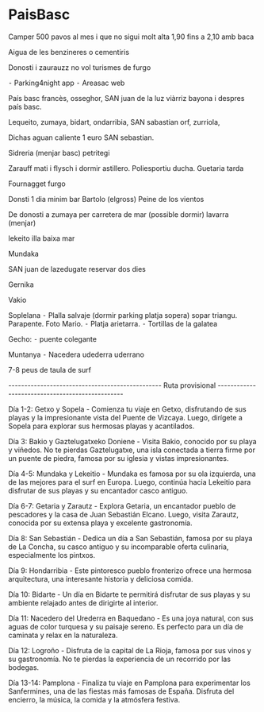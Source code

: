 # PaisBasc

Camper 500 pavos al mes i que no sigui molt alta 1,90 fins a 2,10 amb baca

Aigua de les benzineres o cementiris

Donosti i zaurauzz no vol turismes de furgo

⁃ Parking4night app
⁃ Areasac web

País basc francès, osseghor, SAN juan de la luz viàrriz bayona i despres país basc.

Lequeito, zumaya, bidart, ondarribia, SAN sabastian orf, zurriola,

Dichas aguan caliente 1 euro SAN sebastian.

Sidreria (menjar basc) petritegi

Zarauff mati i flysch i dormir astillero. Poliesportiu ducha.
Guetaria tarda

Fournagget furgo

Donsti 1 dia minim bar Bartolo (elgross)
Peine de los vientos

De donosti a zumaya per carretera de mar (possible dormir) lavarra (menjar)

lekeito illa baixa mar

Mundaka

SAN juan de lazedugate reservar dos dies

Gernika

Vakio

Soplelana
⁃ Plalla salvaje (dormir parking platja sopera) sopar triangu. Parapente. Foto Mario.
⁃ Platja arietarra.
⁃ Tortillas de la galatea

Gecho:
⁃ puente colegante


Muntanya
⁃ Nacedera udederra uderrano

7-8 peus de taula de surf


------------------------------------------------ Ruta provisional ------------------------------------------------

Día 1-2: Getxo y Sopela - Comienza tu viaje en Getxo, disfrutando de sus playas y la impresionante vista del Puente de Vizcaya. Luego, dirígete a Sopela para explorar sus hermosas playas y acantilados.

Día 3: Bakio y Gaztelugatxeko Doniene - Visita Bakio, conocido por su playa y viñedos. No te pierdas Gaztelugatxe, una isla conectada a tierra firme por un puente de piedra, famosa por su iglesia y vistas impresionantes.

Día 4-5: Mundaka y Lekeitio - Mundaka es famosa por su ola izquierda, una de las mejores para el surf en Europa. Luego, continúa hacia Lekeitio para disfrutar de sus playas y su encantador casco antiguo.

Día 6-7: Getaria y Zarautz - Explora Getaria, un encantador pueblo de pescadores y la casa de Juan Sebastián Elcano. Luego, visita Zarautz, conocida por su extensa playa y excelente gastronomía.

Día 8: San Sebastián - Dedica un día a San Sebastián, famosa por su playa de La Concha, su casco antiguo y su incomparable oferta culinaria, especialmente los pintxos.

Día 9: Hondarribia - Este pintoresco pueblo fronterizo ofrece una hermosa arquitectura, una interesante historia y deliciosa comida.

Día 10: Bidarte - Un día en Bidarte te permitirá disfrutar de sus playas y su ambiente relajado antes de dirigirte al interior.

Día 11: Nacedero del Urederra en Baquedano - Es una joya natural, con sus aguas de color turquesa y su paisaje sereno. Es perfecto para un día de caminata y relax en la naturaleza.

Día 12: Logroño - Disfruta de la capital de La Rioja, famosa por sus vinos y su gastronomía. No te pierdas la experiencia de un recorrido por las bodegas.

Día 13-14: Pamplona - Finaliza tu viaje en Pamplona para experimentar los Sanfermines, una de las fiestas más famosas de España. Disfruta del encierro, la música, la comida y la atmósfera festiva.

